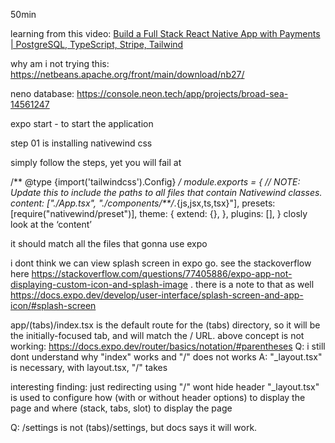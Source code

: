 
50min

learning from this video: [Build a Full Stack React Native App with Payments | PostgreSQL, TypeScript, Stripe, Tailwind ](https://www.youtube.com/watch?v=kmy_YNhl0mw&list=PL6QREj8te1P54rZQx5AWWtFyf1hlznFjL&index=1)

why am i not trying this: https://netbeans.apache.org/front/main/download/nb27/

neno database: https://console.neon.tech/app/projects/broad-sea-14561247

 

expo start - to start the application

step 01 is installing nativewind css

simply follow the steps, yet you will fail at 



/** @type {import('tailwindcss').Config} */
module.exports = {
  // NOTE: Update this to include the paths to all files that contain Nativewind classes.
  content: ["./App.tsx", "./components/**/*.{js,jsx,ts,tsx}"],
  presets: [require("nativewind/preset")],
  theme: {
    extend: {},
  },
  plugins: [],
}
closly look at the ‘content’ 

it should match all the files that gonna use expo

 


i dont think we can view splash screen in expo go. see the stackoverflow here https://stackoverflow.com/questions/77405886/expo-app-not-displaying-custom-icon-and-splash-image . there is a note to that as well https://docs.expo.dev/develop/user-interface/splash-screen-and-app-icon/#splash-screen 


app/(tabs)/index.tsx is the default route for the (tabs) directory, so it will be the initially-focused tab, and will match the / URL.
above concept is not working: https://docs.expo.dev/router/basics/notation/#parentheses
Q: i still dont understand why "index" works and "/" does not works
A: "_layout.tsx" is necessary, with layout.tsx, "/" takes 

interesting finding: just redirecting using "/" wont hide header
"_layout.tsx" is used to configure how (with or without header options) to display the page and where (stack, tabs, slot) to display the page

Q: /settings is not (tabs)/settings, but docs says it will work.


